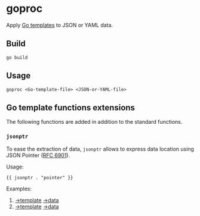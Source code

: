 # goproc

Apply [Go templates](https://golang.org/pkg/text/template/#hdr-Text_and_spaces) to JSON or YAML data.

## Build

    go build

## Usage

    goproc <Go-template-file> <JSON-or-YAML-file>

## Go template functions extensions

The following functions are added in addition to the standard functions.

### `jsonptr`

To ease the extraction of data, `jsonptr` allows to express data location using
JSON Pointer ([RFC 6901](https://tools.ietf.org/html/rfc6901)).

Usage:

    {{ jsonptr . "pointer" }}

Examples:

1. [->template](testdata/02.gotml) [->data](testdata/02.json)
2. [->template](testdata/03.gotml) [->data](testdata/03.json)
